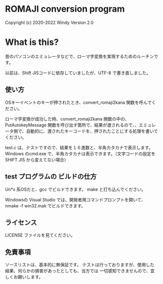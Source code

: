 # ROMAJI conversion program

Copyright (c) 2020-2022 Windy
Version 2.0


# What is this?

昔のパソコンのエミュレータなどで、ローマ字変換を実現するためのルーチンです。

以前は、Shift JISコードに依存していましたが、UTF-8 で書き直しました。


## 使い方

OSキーイベントのキーが押されたとき、convert_romaji2kana 関数を呼んでください。

ローマ字変換が成功した時、convert_romaji2kana 関数の中の、PutAutokeyMessage 関数を呼び出す箇所で、結果が渡されるので、、エミュレータ側で、自動的に、渡されたキーコードを、押されたことにする処理を書いてください。


test.c は、テストですので、結果を１６進数と、半角カタカナで表示します。
Windows のcmd.exe で、半角カタカナは表示できます。（文字コードの設定を SHIFT JIS から変えてない場合）


## test プログラムの ビルドの仕方

Un*x 系OSだと、gcc でビルドできます。 make と打ち込んでください。

Windowsの Visual Studio では、開発者用コマンドプロンプトを開いて、nmake -f win32.mak でビルドできます。



## ライセンス

LICENSE ファイルを見てください。


## 免責事項

ソースリストは、基本的に無保証です。 テストは行っておりますが、使用した結果、何らかの損害があったとしても、当方では 一切感知できませんので、宜しくお願いします。 


